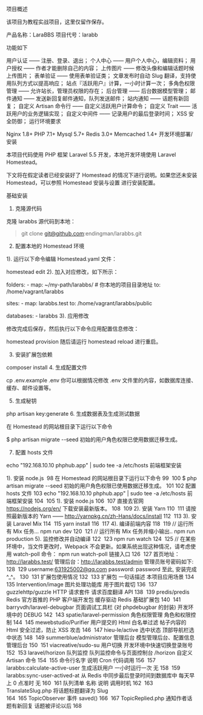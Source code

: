 项目概述


该项目为教程实战项目，这里仅留作保存。


产品名称：LaraBBS
项目代号：larabb



功能如下

用户认证 —— 注册、登录、退出；
个人中心 —— 用户个人中心，编辑资料；
用户授权 —— 作者才能删除自己的内容；
上传图片 —— 修改头像和编辑话题时候上传图片；
表单验证 —— 使用表单验证类；
文章发布时自动 Slug 翻译，支持使用队列方式以提高响应；
站点『活跃用户』计算，一小时计算一次；
多角色权限管理 —— 允许站长，管理员权限的存在；
后台管理 —— 后台数据模型管理；
邮件通知 —— 发送新回复邮件通知，队列发送邮件；
站内通知 —— 话题有新回复；
自定义 Artisan 命令行 —— 自定义活跃用户计算命令；
自定义 Trait —— 活跃用户的业务逻辑实现；
自定义中间件 —— 记录用户的最后登录时间；
XSS 安全防御；
运行环境要求

Nginx 1.8+
PHP 7.1+
Mysql 5.7+
Redis 3.0+
Memcached 1.4+
开发环境部署/安装

本项目代码使用 PHP 框架 Laravel 5.5 开发，本地开发环境使用 Laravel Homestead。

下文将在假定读者已经安装好了 Homestead 的情况下进行说明。如果您还未安装 Homestead，可以参照 Homestead 安装与设置 进行安装配置。

基础安装

1. 克隆源代码

克隆 larabbs 源代码到本地：

> git clone git@github.com:endingman/larabbs.git
2. 配置本地的 Homestead 环境

1). 运行以下命令编辑 Homestead.yaml 文件：

homestead edit
2). 加入对应修改，如下所示：

folders:
    - map: ~/my-path/larabbs/ # 你本地的项目目录地址
      to: /home/vagrant/larabbs

sites:
    - map: larabbs.test
      to: /home/vagrant/larabbs/public

databases:
    - larabbs
3). 应用修改

修改完成后保存，然后执行以下命令应用配置信息修改：

homestead provision
随后请运行 homestead reload 进行重启。

3. 安装扩展包依赖

composer install
4. 生成配置文件

cp .env.example .env
你可以根据情况修改 .env 文件里的内容，如数据库连接、缓存、邮件设置等。

5. 生成秘钥

php artisan key:generate
6. 生成数据表及生成测试数据

在 Homestead 的网站根目录下运行以下命令

$ php artisan migrate --seed
初始的用户角色权限已使用数据迁移生成。

7. 配置 hosts 文件

echo "192.168.10.10   phphub.app" | sudo tee -a /etc/hosts
前端框架安装

1). 安装 node.js
​
98
在 Homestead 的网站根目录下运行以下命令
99
​
100
$ php artisan migrate --seed 初始的用户角色权限已使用数据迁移生成。
101
​
102
配置 hosts 文件
103
echo "192.168.10.10 phphub.app" | sudo tee -a /etc/hosts 前端框架安装
104
​
105
1). 安装 node.js
106
​
107
直接去官网 https://nodejs.org/en/ 下载安装最新版本。
108
​
109
2). 安装 Yarn
110
​
111
请按照最新版本的 Yarn —— http://yarnpkg.cn/zh-Hans/docs/install
112
​
113
3). 安装 Laravel Mix
114
​
115
yarn install 
116
​
117
4). 编译前端内容
118
​
119
// 运行所有 Mix 任务... npm run dev
120
​
121
// 运行所有 Mix 任务并缩小输出.. npm run production 5). 监控修改并自动编译
122
​
123
npm run watch
124
​
125
// 在某些环境中，当文件更改时，Webpack 不会更新。如果系统出现这种情况，请考虑使用 watch-poll 命令： npm run watch-poll 链接入口
126
​
127
首页地址：http://larabbs.test/ 管理后台：http://larabbs.test/admin 管理员账号密码如下:
128
​
129
username:631925002@qq.com password: password 至此, 安装完成 ^_^。
130
​
131
扩展包使用情况
132
​
133
扩展包 一句话描述   本项目应用场景 
134
​
135
Intervention/image  图片处理功能库 用于图片裁切 
136
​
137
guzzlehttp/guzzle   HTTP 请求套件   请求百度翻译 API 
138
​
139
predis/predis   Redis 官方首推的 PHP 客户端开发包  缓存驱动 Redis 基础扩展包 
140
​
141
barryvdh/laravel-debugbar   页面调试工具栏 (对 phpdebugbar 的封装) 开发环境中的 DEBUG 
142
​
143
spatie/laravel-permission   角色权限管理  角色和权限控制 
144
​
145
mewebstudio/Purifier    用户提交的 Html 白名单过滤    帖子内容的 Html 安全过滤，防止 XSS 攻击 
146
​
147
hieu-le/active  选中状态    顶部导航栏选中状态 
148
​
149
summerblue/administrator    管理后台    模型管理后台、配置信息管理后台 
150
​
151
viacreative/sudo-su 用户切换    开发环境中快速切换登录账号 
152
​
153
laravel/horizon 队列监控    队列监控命令与页面控制台 /horizon 自定义 Artisan 命令
154
​
155
命令行名字   说明  Cron    代码调用 
156
​
157
larabbs:calculate-active-user   生成活跃用户  一小时运行一次 无 
158
​
159
larabbs:sync-user-actived-at    从 Redis 中同步最后登录时间到数据库中  每天早上 0 点准时  无 
160
​
161
队列清单 名称 说明  调用时机 
162
​
163
TranslateSlug.php   将话题标题翻译为 Slug   
164
​
165
TopicObserver 事件 saved() 
166
​
167
TopicReplied.php    通知作者话题有新回复  话题被评论以后
168
​
